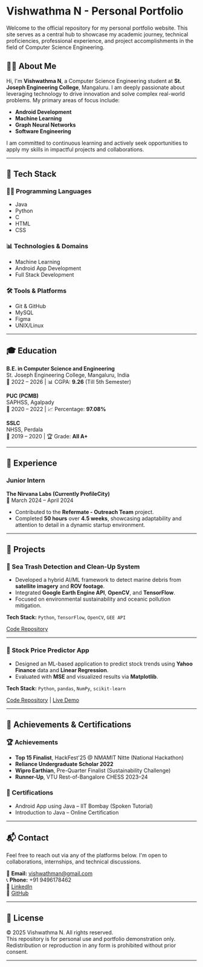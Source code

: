 # Vishwathma N - Personal Portfolio

Welcome to the official repository for my personal portfolio website. This site serves as a central hub to showcase my academic journey, technical proficiencies, professional experience, and project accomplishments in the field of Computer Science Engineering.

## 🧑‍💻 About Me

Hi, I'm **Vishwathma N**, a Computer Science Engineering student at **St. Joseph Engineering College**, Mangaluru. I am deeply passionate about leveraging technology to drive innovation and solve complex real-world problems. My primary areas of focus include:

- **Android Development**
- **Machine Learning**
- **Graph Neural Networks**
- **Software Engineering**

I am committed to continuous learning and actively seek opportunities to apply my skills in impactful projects and collaborations.

---

## 🚀 Tech Stack

### 👨‍💻 Programming Languages
- Java
- Python
- C
- HTML
- CSS

### 📊 Technologies & Domains
- Machine Learning
- Android App Development
- Full Stack Development

### 🛠 Tools & Platforms
- Git & GitHub
- MySQL
- Figma
- UNIX/Linux

---

## 🎓 Education

**B.E. in Computer Science and Engineering**  
St. Joseph Engineering College, Mangaluru, India  
📅 2022 – 2026 | 📊 CGPA: **9.26** (Till 5th Semester)

**PUC (PCMB)**  
SAPHSS, Agalpady  
📅 2020 – 2022 | 📈 Percentage: **97.08%**

**SSLC**  
NHSS, Perdala  
📅 2019 – 2020 | 🏆 Grade: **All A+**

---

## 💼 Experience

### **Junior Intern**  
**The Nirvana Labs (Currently ProfileCity)**  
📅 March 2024 – April 2024

- Contributed to the **Refermate - Outreach Team** project.
- Completed **50 hours** over **4.5 weeks**, showcasing adaptability and attention to detail in a dynamic startup environment.

---

## 🧠 Projects

### 🔹 Sea Trash Detection and Clean-Up System
- Developed a hybrid AI/ML framework to detect marine debris from **satellite imagery** and **ROV footage**.
- Integrated **Google Earth Engine API**, **OpenCV**, and **TensorFlow**.
- Focused on environmental sustainability and oceanic pollution mitigation.

**Tech Stack:** `Python`, `TensorFlow`, `OpenCV`, `GEE API`

[Code Repository](https://github.com/hackfest-dev/Hackfest25-37)

---

### 🔹 Stock Price Predictor App
- Designed an ML-based application to predict stock trends using **Yahoo Finance** data and **Linear Regression**.
- Evaluated with **MSE** and visualized results via **Matplotlib**.

**Tech Stack:** `Python`, `pandas`, `NumPy`, `scikit-learn`

[Code Repository](https://github.com/Vishwathma2004/stock_price_predictor) | [Live Demo](https://stock-price-predictor-application.streamlit.app/)

---

## 🏅 Achievements & Certifications

### 🏆 Achievements
- **Top 15 Finalist**, HackFest'25 @ NMAMIT Nitte (National Hackathon)
- **Reliance Undergraduate Scholar 2022**
- **Wipro Earthian**, Pre-Quarter Finalist (Sustainability Challenge)
- **Runner-Up**, VTU Rest-of-Bangalore CHESS 2023–24

### 📜 Certifications
- Android App using Java – IIT Bombay (Spoken Tutorial)
- Introduction to Java – Online Certification

---

## 📬 Contact

Feel free to reach out via any of the platforms below. I'm open to collaborations, internships, and technical discussions.

📧 **Email:** vishwathman@gmail.com  
📞 **Phone:** +91 9496178462  
🔗 [LinkedIn](www.linkedin.com/in/vishwathma-n)  
🐙 [GitHub](https://github.com/Vishwathma2004/)

---

## 📄 License

© 2025 Vishwathma N. All rights reserved.  
This repository is for personal use and portfolio demonstration only. Redistribution or reproduction in any form is prohibited without prior consent.

---

